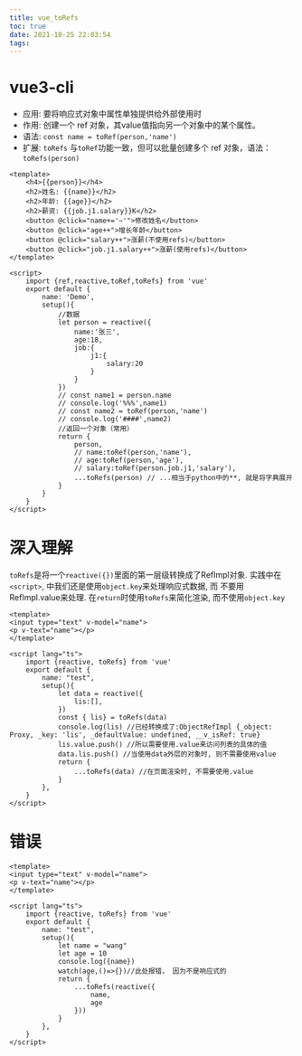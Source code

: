 ```yaml
---
title: vue_toRefs
toc: true
date: 2021-10-25 22:03:54
tags:
---
```

# vue3-cli
- 应用: 要将响应式对象中属性单独提供给外部使用时
- 作用: 创建一个 ref 对象，其value值指向另一个对象中的某个属性。
- 语法: ```const name = toRef(person,'name')```
- 扩展: ```toRefs``` 与```toRef```功能一致，但可以批量创建多个 ref 对象，语法：```toRefs(person)```



```vue
<template>
	<h4>{{person}}</h4>
	<h2>姓名: {{name}}</h2>
	<h2>年龄: {{age}}</h2>
	<h2>薪资: {{job.j1.salary}}K</h2>
	<button @click="name+='~'">修改姓名</button>
	<button @click="age++">增长年龄</button>
	<button @click="salary++">涨薪(不使用refs)</button>
	<button @click="job.j1.salary++">涨薪(使用refs)</button>
</template>

<script>
	import {ref,reactive,toRef,toRefs} from 'vue'
	export default {
		name: 'Demo',
		setup(){
			//数据
			let person = reactive({
				name:'张三',
				age:18,
				job:{
					j1:{
						salary:20
					}
				}
			})
			// const name1 = person.name
			// console.log('%%%',name1)
			// const name2 = toRef(person,'name')
			// console.log('####',name2)
			//返回一个对象（常用）
			return {
				person,
				// name:toRef(person,'name'),
				// age:toRef(person,'age'),
				// salary:toRef(person.job.j1,'salary'),
				...toRefs(person) // ...相当于python中的**, 就是将字典展开
			}
		}
	}
</script>
```

# 深入理解
`toRefs`是将一个`reactive({})`里面的第一层级转换成了RefImpl对象.
实践中在`<script>`, 中我们还是使用`object.key`来处理响应式数据, 而 不要用RefImpl.value来处理.
在`return`时使用`toRefs`来简化渲染, 而不使用`object.key`

```vue
<template>
<input type="text" v-model="name"> 
<p v-text="name"></p>
</template>

<script lang="ts">
    import {reactive, toRefs} from 'vue'
    export default {
        name: "test",
        setup(){
            let data = reactive({
                lis:[],
            })
            const { lis} = toRefs(data)
            console.log(lis) //已经转换成了:ObjectRefImpl {_object: Proxy, _key: 'lis', _defaultValue: undefined, __v_isRef: true}
            lis.value.push() //所以需要使用.value来访问列表的具体的值
            data.lis.push() //当使用data外层的对象时, 则不需要使用value
            return {
                ...toRefs(data) //在页面渲染时, 不需要使用.value
            }
        },
    }
</script>
```


# 错误
```vue
<template>
<input type="text" v-model="name"> 
<p v-text="name"></p>
</template>

<script lang="ts">
    import {reactive, toRefs} from 'vue'
    export default {
        name: "test",
        setup(){
            let name = "wang"
            let age = 10
            console.log({name})
			watch(age,()=>{})//此处报错， 因为不是响应式的
            return {
                ...toRefs(reactive({
                    name,
                    age
                }))
            }
        },
    }
</script>
```
